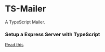 # TS-Mailer

A TypeScript Mailer.

### Setup a Express Server with TypeScript

[Read this](https://github.com/lucasnevespereira/ts-mailer/blob/master/SETUP.md)
